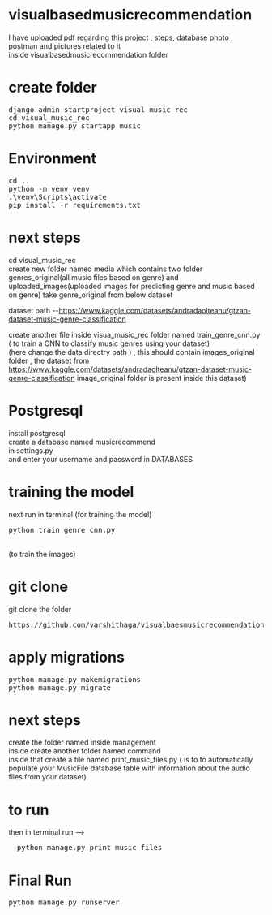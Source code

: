 # visualbasedmusicrecommendation
I have uploaded pdf regarding this project , steps,  database photo , postman and pictures related to it <br>
inside visualbasedmusicrecommendation folder

# create folder
<pre>
django-admin startproject visual_music_rec 
cd visual_music_rec
python manage.py startapp music
</pre>


# Environment
<pre>
cd ..
python -m venv venv
.\venv\Scripts\activate
pip install -r requirements.txt
</pre>


# next steps

cd visual_music_rec <br>
create new folder named media which contains two folder genres_original(all music files based on genre) and uploaded_images(uploaded images for predicting genre and music based on genre)
take genre_original from below dataset <br>

dataset path --https://www.kaggle.com/datasets/andradaolteanu/gtzan-dataset-music-genre-classification<br>

create another file inside visua_music_rec folder named train_genre_cnn.py ( to train a CNN to classify music genres using your dataset)<br>
(here change the data directry path ) , this should contain images_original folder , the dataset from https://www.kaggle.com/datasets/andradaolteanu/gtzan-dataset-music-genre-classification   image_original folder is present inside this dataset)<br>

# Postgresql
install postgresql <br>
create a database named musicrecommend<br>
in settings.py <br>
and enter your  username and password in DATABASES

# training the model
next run in terminal (for training the model)<br>
<pre>python train_genre_cnn.py</pre>
<br>
(to train the images)

# git clone
git clone the folder <br>
<pre>https://github.com/varshithaga/visualbaesmusicrecommendation.git
</pre>

# apply migrations
<pre>
python manage.py makemigrations
python manage.py migrate 
</pre>


# next steps

create the folder named inside management<br>
inside create another folder named command <br>
inside that create a file named print_music_files.py  ( is to to automatically populate your MusicFile database table with information about the audio files from your dataset)<br>

# to run
then in terminal run --> <br>
<pre>
  python manage.py print_music_files
</pre>

# Final Run
<pre>python manage.py runserver
</pre>





